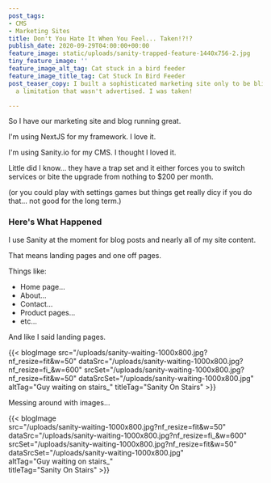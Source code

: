 ```yaml
---
post_tags:
- CMS
- Marketing Sites
title: Don't You Hate It When You Feel... Taken!?!?
publish_date: 2020-09-29T04:00:00+00:00
feature_image: static/uploads/sanity-trapped-feature-1440x756-2.jpg
tiny_feature_image: ''
feature_image_alt_tag: Cat stuck in a bird feeder
feature_image_title_tag: Cat Stuck In Bird Feeder
post_teaser_copy: I built a sophisticated marketing site only to be blind sided by
  a limitation that wasn't advertised. I was taken!

---
```

So I have our marketing site and blog running great.

I'm using NextJS for my framework. I love it.

I'm using Sanity.io for my CMS. I thought I loved it.

Little did I know... they have a trap set and it either forces you to switch services or bite the upgrade from nothing to $200 per month.

(or you could play with settings games but things get really dicy if you do that... not good for the long term.)

### Here's What Happened

I use Sanity at the moment for blog posts and nearly all of my site content.

That means landing pages and one off pages.

Things like:

* Home page...
* About...
* Contact...
* Product pages...
* etc...

And like I said landing pages.

{{< blogImage src="/uploads/sanity-waiting-1000x800.jpg?nf_resize=fit&w=50" dataSrc="/uploads/sanity-waiting-1000x800.jpg?nf_resize=fi_&w=600" srcSet="/uploads/sanity-waiting-1000x800.jpg?nf_resize=fit&w=50" dataSrcSet="/uploads/sanity-waiting-1000x800.jpg" altTag="Guy waiting on stairs_" titleTag="Sanity On Stairs" >}}

Messing around with images...

{{< blogImage   
src="/uploads/sanity-waiting-1000x800.jpg?nf_resize=fit&w=50" dataSrc="/uploads/sanity-waiting-1000x800.jpg?nf_resize=fi_&w=600" srcSet="/uploads/sanity-waiting-1000x800.jpg?nf_resize=fit&w=50" dataSrcSet="/uploads/sanity-waiting-1000x800.jpg"   
altTag="Guy waiting on stairs_"   
titleTag="Sanity On Stairs" >}}